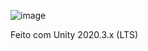 ![image](https://github.com/user-attachments/assets/236fe10f-7271-44ad-b0f0-a3b80afdd721)

Feito com Unity 2020.3.x (LTS)

